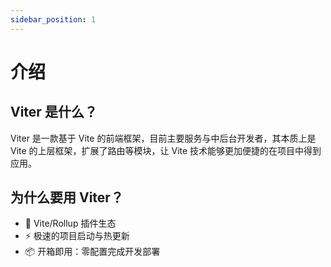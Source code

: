 ```yaml
---
sidebar_position: 1
---
```


# 介绍

## Viter 是什么？

Viter 是一款基于 Vite 的前端框架，目前主要服务与中后台开发者，其本质上是 Vite 的上层框架，扩展了路由等模块，让 Vite 技术能够更加便捷的在项目中得到应用。

## 为什么要用 Viter？

- 🔩 Vite/Rollup 插件生态
- ⚡️ 极速的项目启动与热更新
- 📦 开箱即用：零配置完成开发部署
